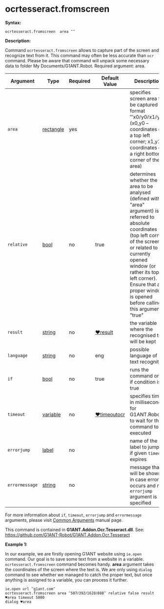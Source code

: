 # ocrtesseract.fromscreen

**Syntax:**

```G1ANT
ocrtesseract.fromscreen  area ‴‴ 
```

**Description:**

Command `ocrtesseract.fromscreen` allows to capture part of the screen and recognize text from it. This command may often be less accurate than `ocr` command. Please be aware that command will unpack some necessary data to folder My Documents/G1ANT.Robot.
Required argument: area.

| Argument | Type | Required | Default Value | Description |
| -------- | ---- | -------- | ------------- | ----------- |
|`area`| [rectangle](https://github.com/G1ANT-Robot/G1ANT.Manual/blob/master/G1ANT-Language/Structures/rectangle.md) | yes|  | specifies screen area to be captured in format ‴x0⫽y0⫽x1⫽y1‴ (x0,y0 – coordinates of a top left corner; x1,y1 – coordinates of a right bottom corner of the area) |
|`relative`| [bool](https://github.com/G1ANT-Robot/G1ANT.Manual/blob/master/G1ANT-Language/Structures/bool.md) | no | true | determines whether the area to be analysed (defined with "area" argument) is referred to absolute coordinates (top left corner of the screen) or related to the currently opened window (or rather its top left corner). Ensure that a proper window is opened before calling this argument "true" |
|`result`| [string](https://github.com/G1ANT-Robot/G1ANT.Manual/blob/master/G1ANT-Language/Structures/string.md) | no |  [♥result](https://github.com/G1ANT-Robot/G1ANT.Manual/blob/master/G1ANT-Language/Common-Arguments.md)  | the variable where the recognised text will be kept |
|`language`| [string](https://github.com/G1ANT-Robot/G1ANT.Manual/blob/master/G1ANT-Language/Structures/string.md) | no | eng | possible language of text recognition |
|`if`| [bool](https://github.com/G1ANT-Robot/G1ANT.Manual/blob/master/G1ANT-Language/Structures/bool.md) | no | true | runs the command only if condition is true |
|`timeout`| [variable](https://github.com/G1ANT-Robot/G1ANT.Manual/blob/master/G1ANT-Language/Special-Characters/variable.md) | no | [♥timeoutocr](https://github.com/G1ANT-Robot/G1ANT.Manual/blob/master/G1ANT-Language/Variables/Special-Variables.md) | specifies time in milliseconds for G1ANT.Robot to wait for the command to be executed |
|`errorjump` | [label](https://github.com/G1ANT-Robot/G1ANT.Manual/blob/master/G1ANT-Language/Structures/label.md) | no | | name of the label to jump to if given `timeout` expires |
|`errormessage`| [string](https://github.com/G1ANT-Robot/G1ANT.Manual/blob/master/G1ANT-Language/Structures/string.md) | no |  | message that will be shown in case error occurs and no `errorjump` argument is specified |

For more information about `if`, `timeout`, `errorjump` and `errormessage` arguments, please visit [Common Arguments](https://github.com/G1ANT-Robot/G1ANT.Manual/blob/master/G1ANT-Language/Common-Arguments.md)  manual page.

This command is contained in **G1ANT.Addon.Ocr.Tesseract.dll**.
See: https://github.com/G1ANT-Robot/G1ANT.Addon.Ocr.Tesseract

**Example 1:**

In our example, we are firstly opening G1ANT website using `ie.open` command. Our goal is to save some text from a website in a variable. `ocrtesseract.fromscreen` command becomes handy. **area** argument takes the coordinates of the screen where the text is. We are only using `dialog` command to see whether we managed to catch the proper text, but once anything is assigned to a variable, you can process it further.

```G1ANT
ie.open url ‴g1ant.com‴
ocrtesseract.fromscreen area ‴507⫽392⫽1628⫽888‴ relative false result ♥area timeout 5000
dialog ♥area 
```


